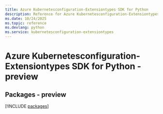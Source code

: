 ```yaml
---
title: Azure Kubernetesconfiguration-Extensiontypes SDK for Python
description: Reference for Azure Kubernetesconfiguration-Extensiontypes SDK for Python
ms.date: 10/24/2025
ms.topic: reference
ms.devlang: python
ms.service: kubernetesconfiguration-extensiontypes
---
```

# Azure Kubernetesconfiguration-Extensiontypes SDK for Python - preview
## Packages - preview
[!INCLUDE [packages](kubernetesconfiguration-extensiontypes-index.md)]